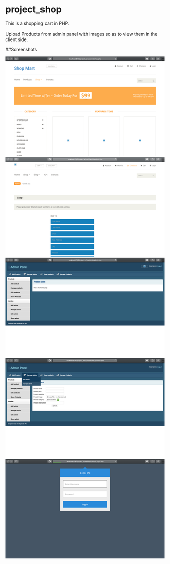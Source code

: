 # project_shop
This is a shopping cart in PHP.
<br>
<br>
Upload Products from admin panel with images so as to view them in the client side.

##Screenshots

![](xtra/1.png)
![](xtra/2.png)
![](xtra/3.png)
![](xtra/4.png)
![](xtra/5.png)
